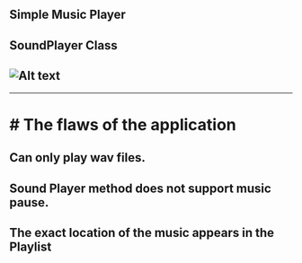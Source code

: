 Simple Music Player
--------------------------
SoundPlayer Class
--------------------------
![Alt text](https://github.com/melihcan1376/MusicPlayer/blob/main/music.png?raw=true "Optional Title")
-------------------------------------------------------------------------------------------------------
-------------------------------------------------------
# # The flaws of the application #

Can only play wav files.
-------------------------------------------------------
Sound Player method does not support music pause.
-------------------------------------------------------
The exact location of the music appears in the Playlist
-------------------------------------------------------
